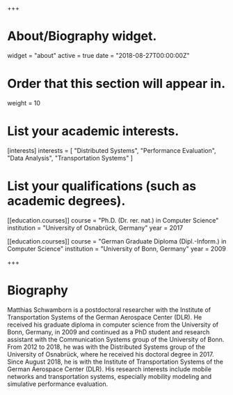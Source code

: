 +++
# About/Biography widget.
widget = "about"
active = true
date = "2018-08-27T00:00:00Z"

# Order that this section will appear in.
weight = 10

# List your academic interests.
[interests]
  interests = [
    "Distributed Systems",
    "Performance Evaluation",
    "Data Analysis",
    "Transportation Systems"
  ]

# List your qualifications (such as academic degrees).
[[education.courses]]
  course = "Ph.D. (Dr. rer. nat.) in Computer Science"
  institution = "University of Osnabrück, Germany"
  year = 2017

[[education.courses]]
  course = "German Graduate Diploma (Dipl.-Inform.) in Computer Science"
  institution = "University of Bonn, Germany"
  year = 2009

+++

# Biography

Matthias Schwamborn is a postdoctoral researcher with the Institute of Transportation Systems of the German Aerospace Center (DLR). He received his graduate diploma in computer science from the University of Bonn, Germany, in 2009 and continued as a PhD student and research assistant with the Communication Systems group of the University of Bonn. From 2012 to 2018, he was with the Distributed Systems group of the University of Osnabrück, where he received his doctoral degree in 2017. Since August 2018, he is with the Institute of Transportation Systems of the German Aerospace Center (DLR). His research interests include mobile networks and transportation systems, especially mobility modeling and simulative performance evaluation.

